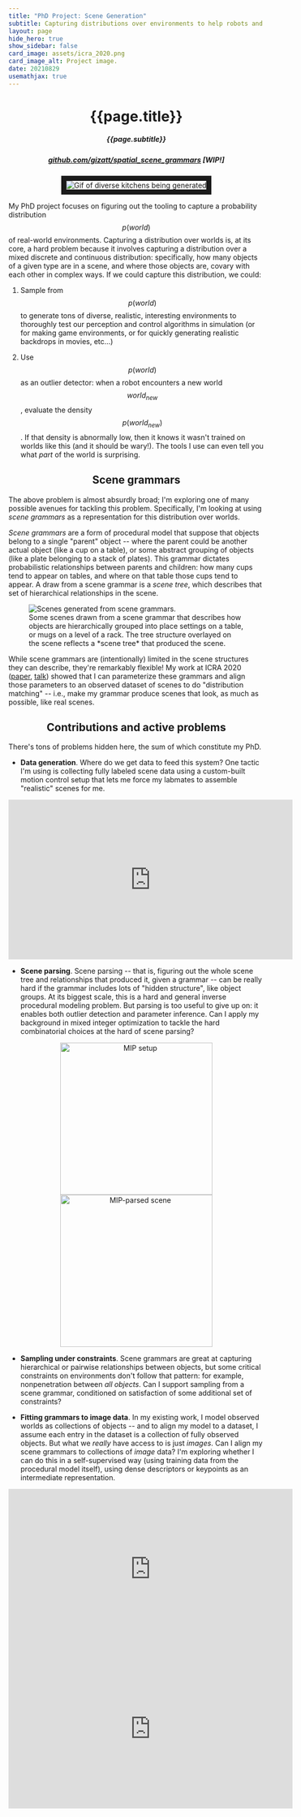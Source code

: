 ```yaml
---
title: "PhD Project: Scene Generation"
subtitle: Capturing distributions over environments to help robots and their designers understand the challenges they'll face.
layout: page
hide_hero: true
show_sidebar: false
card_image: assets/icra_2020.png
card_image_alt: Project image.
date: 20210829
usemathjax: true
---
```

<center>
<h1>{{page.title}}</h1>
<h5>{{page.subtitle}}</h5>
<h5><a href="https://github.com/gizatt/spatial_scene_grammars">github.com/gizatt/spatial_scene_grammars</a> [WIP!]</h5>
<img src="{{site.baseurl}}/assets/phd/demo_rooms.gif" alt="Gif of diverse kitchens being generated" border="10" />
</center>

My PhD project focuses on figuring out the tooling to capture a probability distribution $$p(world)$$ of real-world environments. Capturing a distribution over worlds is, at its core, a hard problem because it involves capturing a distribution over a mixed discrete and continuous distribution: specifically, how many objects of a given type are in a scene, and where those objects are, covary with each other in complex ways. If we could capture this distribution, we could:

1) Sample from $$p(world)$$ to generate tons of diverse, realistic, interesting environments to thoroughly test our perception and control algorithms in simulation (or for making game environments, or for quickly generating realistic backdrops in movies, etc...)

2) Use $$p(world)$$ as an outlier detector: when a robot encounters a new world $$world_{new}$$, evaluate the density $$p(world_{new})$$. If that density is abnormally low, then it knows it wasn't trained on worlds like this (and it should be wary!). The tools I use can even tell you what *part* of the world is surprising.

<center><h2>Scene grammars</h2></center>

The above problem is almost absurdly broad; I'm exploring one of many possible avenues for tackling this problem. Specifically, I'm looking at using *scene grammars* as a representation for this distribution over worlds.

*Scene grammars* are a form of procedural model that suppose that objects belong to a single "parent" object -- where the parent could be another actual object (like a cup on a table), or some abstract grouping of objects (like a plate belonging to a stack of plates). This grammar dictates probabilistic relationships between parents and children: how many cups tend to appear on tables, and where on that table those cups tend to appear. A draw from a scene grammar is a *scene tree*, which describes that set of hierarchical relationships in the scene.

<figure>
  <img src="{{site.baseurl}}/assets/icra_2020.png" alt="Scenes generated from scene grammars."/>
  <figcaption>Some scenes drawn from a scene grammar that describes how objects are hierarchically grouped into place settings on a table, or mugs on a level of a rack. The tree structure overlayed on the scene reflects a *scene tree* that produced the scene.</figcaption>
</figure>

While scene grammars are (intentionally) limited in the scene structures they can describe, they're remarkably flexible! My work at ICRA 2020 ([paper](http://groups.csail.mit.edu/robotics-center/public_papers/Izatt20.pdf), [talk](https://youtu.be/Ilt8tqEnM50)) showed that I can parameterize these grammars and align those parameters to an observed dataset of scenes to do "distribution matching" -- i.e., make my grammar produce scenes that look, as much as possible, like real scenes.


<center><h2>Contributions and active problems</h2></center>

There's tons of problems hidden here, the sum of which constitute my PhD.

- **Data generation**. Where do we get data to feed this system? One tactic I'm using is collecting fully labeled scene data using a custom-built motion control setup that lets me force my labmates to assemble "realistic" scenes for me.

<center>
<iframe width="560" height="315" src="https://www.youtube.com/embed/FDUHbQNJA5Q" title="YouTube video player" frameborder="0" allow="accelerometer; autoplay; clipboard-write; encrypted-media; gyroscope; picture-in-picture" allowfullscreen></iframe>
</center>


- **Scene parsing**. Scene parsing -- that is, figuring out the whole scene tree and relationships that produced it, given a grammar -- can be really hard if the grammar includes lots of "hidden structure", like object groups. At its biggest scale, this is a hard and general inverse procedural modeling problem. But parsing is too useful to give up on: it enables both outlier detection and parameter inference. Can I apply my background in mixed integer optimization to tackle the hard combinatorial choices at the hard of scene parsing? 

<center>
<img src="{{site.baseurl}}/assets/phd/mip_variables.png" alt="MIP setup" style="height: 300px;"/>
<img src="{{site.baseurl}}/assets/phd/mip_scene_parsed.png" alt="MIP-parsed scene" style="height: 300px;"/>
</center>

- **Sampling under constraints**. Scene grammars are great at capturing hierarchical or pairwise relationships between objects, but some critical constraints on environments don't follow that pattern: for example, nonpenetration between *all objects*. Can I support sampling from a scene grammar, conditioned on satisfaction of some additional set of constraints?

- **Fitting grammars to image data**. In my existing work, I model observed worlds as collections of objects -- and to align my model to a dataset, I assume each entry in the dataset is a collection of fully observed objects. But what we *really* have access to is just *images*. Can I align my scene grammars to collections of *image* data? I'm exploring whether I can do this in a self-supervised way (using training data from the procedural model itself), using dense descriptors or keypoints as an intermediate representation.

<center>
<iframe width="560" height="315" src="https://www.youtube.com/embed/oXHxblWw6YA" title="YouTube video player" frameborder="0" allow="accelerometer; autoplay; clipboard-write; encrypted-media; gyroscope; picture-in-picture" allowfullscreen></iframe>
<iframe width="560" height="315" src="https://www.youtube.com/embed/p_qxAl2ksyg" title="YouTube video player" frameborder="0" allow="accelerometer; autoplay; clipboard-write; encrypted-media; gyroscope; picture-in-picture" allowfullscreen></iframe>
</center>